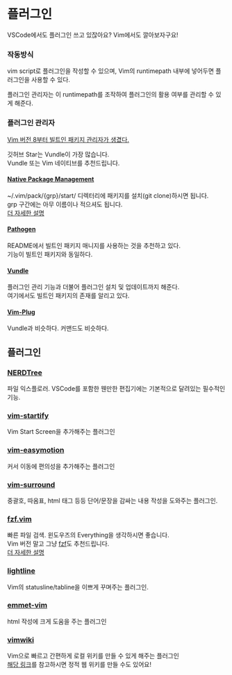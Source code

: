 
# 플러그인

VSCode에서도 플러그인 쓰고 있잖아요? Vim에서도 깔아보자구요!

### 작동방식

vim script로 플러그인을 작성할 수 있으며, Vim의 runtimepath 내부에 넣어두면 플러그인을 사용할 수 있다.  

플러그인 관리자는 이 runtimepath를 조작하여 플러그인의 활용 여부를 관리할 수 있게 해준다.

### 플러그인 관리자

[Vim 버전 8부터 빌트인 패키지 관리자가 생겼다.]((https://dgkim5360.tistory.com/entry/vim-8-native-package-support))

깃허브 Star는 Vundle이 가장 많습니다.  
Vundle 또는 Vim 네이티브를 추천드립니다.

#### [Native Package Management](https://vimhelp.org/repeat.txt.html#packages)
~/.vim/pack/{grp}/start/ 디렉터리에 패키지를 설치(git clone)하시면 됩니다.  
grp 구간에는 아무 이름이나 적으셔도 됩니다.   
[더 자세한 설명](https://learnvim.irian.to/customize/vim_packages)

#### [Pathogen](https://github.com/tpope/vim-pathogen)
README에서 빌트인 패키지 매니지를 사용하는 것을 추천하고 있다.  
기능이 빌트인 패키지와 동일하다.

#### [Vundle](https://github.com/VundleVim/Vundle.vim)
플러그인 관리 기능과 더불어 플러그인 설치 및 업데이트까지 해준다.  
여기에서도 빌트인 패키지의 존재를 알리고 있다.

#### [Vim-Plug](https://github.com/junegunn/vim-plug)
Vundle과 비슷하다. 커맨드도 비슷하다.

## 플러그인

### [NERDTree](https://github.com/preservim/nerdtree)
파일 익스플로러. VSCode를 포함한 웬만한 편집기에는 기본적으로 달려있는 필수적인 기능.

### [vim-startify](https://github.com/mhinz/vim-startify)
Vim Start Screen을 추가해주는 플러그인

### [vim-easymotion](https://github.com/easymotion/vim-easymotion)
커서 이동에 편의성을 추가해주는 플러그인

### [vim-surround](https://github.com/tpope/vim-surround)
중괄호, 따옴표, html 태그 등등 단어/문장을 감싸는 내용 작성을 도와주는 플러그인.

### [fzf.vim](https://github.com/junegunn/fzf.vim)
빠른 파일 검색. 윈도우즈의 Everything을 생각하시면 좋습니다.  
Vim 버전 말고 그냥 [fzf](https://github.com/junegunn/fzf)도 추천드립니다.  
[더 자세한 설명](https://github.com/occidere/TIL/issues/140)  

### [lightline](https://github.com/itchyny/lightline.vim)
Vim의 statusline/tabline을 이쁘게 꾸며주는 플러그인.

### [emmet-vim](https://github.com/mattn/emmet-vim)
html 작성에 크게 도움을 주는 플러그인

### [vimwiki](https://github.com/vimwiki/vimwiki)
Vim으로 빠르고 간편하게 로컬 위키를 만들 수 있게 해주는 플러그인  
[해당 링크](https://johngrib.github.io/wiki/my-wiki/)를 참고하시면 정적 웹 위키를 만들 수도 있어요!